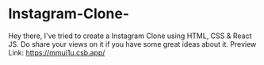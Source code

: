 # Instagram-Clone-
Hey there, I've tried to create a Instagram Clone  using HTML, CSS &amp; React JS. Do share your views on it if you have some great ideas about it.
Preview Link: https://mmui1u.csb.app/
